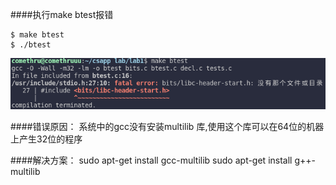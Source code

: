####执行make btest报错

```
$ make btest
$ ./btest
```

![""](multilib.png "multilib")

####错误原因：
系统中的gcc没有安装multilib 库,使用这个库可以在64位的机器上产生32位的程序

####解决方案：
sudo apt-get install gcc-multilib
sudo apt-get install g++-multilib